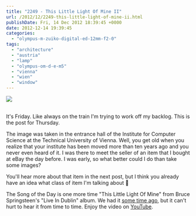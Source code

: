 ```yaml
---
title: "2249 - This Little Light Of Mine II"
url: /2012/12/2249-this-little-light-of-mine-ii.html
publishDate: Fri, 14 Dec 2012 18:39:45 +0000
date: 2012-12-14 19:39:45
categories: 
  - "olympus-m-zuiko-digital-ed-12mm-f2-0"
tags: 
  - "architecture"
  - "austria"
  - "lamp"
  - "olympus-om-d-e-m5"
  - "vienna"
  - "wien"
  - "window"
---
```

<div class="container">
<div class="center"><a target="_blank" href="https://d25zfm9zpd7gm5.cloudfront.net/1200x1200/2012/20121213_112735_lr.jpg"><img src="https://d25zfm9zpd7gm5.cloudfront.net/0600x0600/2012/20121213_112735_lr.jpg" /></a></div>
</div>
<br />

It's Friday. Like always on the train I'm trying to work off my backlog. This is the post for Thursday.

The image was taken in the entrance hall of the Institute for Computer Science at the Technical University of Vienna. Well, you get old when you realize that your institute has been moved more than ten years ago and you never even heard of it. I was there to meet the seller of an item that I bought at eBay the day before. I was early, so what better could I do than take some images?

 You'll hear more about that item in the next post, but I think you already have an idea what class of item I'm talking about 🙂

The Song of the Day is one more time "This Little Light Of Mine" from Bruce Springsteen's "Live In Dublin" album. We had it <a href="/2012/06/2061-this-little-light-of-mine.html" target="_blank">some time ago</a>, but it can't hurt to hear it from time to time. Enjoy the video on <a href="http://www.youtube.com/watch?v=rTebgVrHEVM" target="_blank">YouTube</a>.
